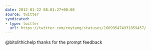 ```yaml
---
date: 2012-01-22 08:01:27+00:00
source: twitter
syndicated:
- type: twitter
  url: https://twitter.com/roytang/statuses/160995474931859457/
---
```


@bitolithichelp thanks for the prompt feedback